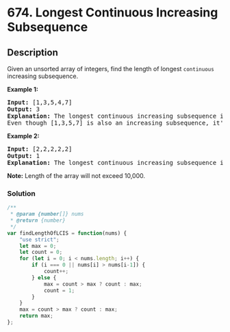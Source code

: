 # 674. Longest Continuous Increasing Subsequence
 
## Description

Given an unsorted array of integers, find the length of longest `continuous` increasing subsequence.

**Example 1:**
<pre>
<b>Input:</b> [1,3,5,4,7]
<b>Output:</b> 3
<b>Explanation:</b> The longest continuous increasing subsequence is [1,3,5], its length is 3. 
Even though [1,3,5,7] is also an increasing subsequence, it's not a continuous one where 5 and 7 are separated by 4.
</pre>

**Example 2:**
<pre>
<b>Input:</b> [2,2,2,2,2]
<b>Output:</b> 1
<b>Explanation:</b> The longest continuous increasing subsequence is [2], its length is 1.
</pre>

**Note:** Length of the array will not exceed 10,000.

### Solution
```javascript
/**
 * @param {number[]} nums
 * @return {number}
 */
var findLengthOfLCIS = function(nums) {
    "use strict";
    let max = 0;
    let count = 0;
    for (let i = 0; i < nums.length; i++) {
        if (i === 0 || nums[i] > nums[i-1]) {
            count++;
        } else {
            max = count > max ? count : max;
            count = 1;
        }
    }
    max = count > max ? count : max;
    return max;
};
```